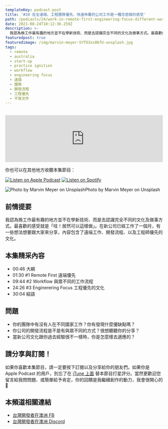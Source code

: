 ```yaml
---
templateKey: podcast-post
title: '#24 在全遠端、工程團隊優先、快速佈署的公司工作是一種怎麼樣的感受'
path: /podcasts/24/work-in-remote-first-engineering-focus-different-workflow-company
date: 2021-08-24T10:12:36.259Z
description: >-
  我認為換工作最有趣的地方並不在學新技術、而是去認識完全不同的文化及做事方式。最喜歡的感受就是「哇！居然可以這樣做」。在新公司已經工作了一個月，有一些想法想要跟大家來分享，內容包含了遠端工作、開發流程、以及工程師優先的文化。
featuredpost: true
featuredimage: /img/marvin-meyer-SYTO3xs06fU-unsplash.jpg
tags:
  - remote
  - australia
  - start-up
  - practice ignition
  - workflow
  - engineering focus
  - 遠端
  - 團隊
  - 開發流程
  - 工程優先
  - 不寫文件
---
```

<br/>
<iframe src="https://www.listennotes.com/podcasts/flycoder-飛行開發者/24-mi7SJhRHtM4/embed/" height="150px" width="100%" style="width: 1px; min-width: 100%;" frameborder="0" scrolling="no"></iframe>

你也可以在其他地方收聽本集節目：

[![Listen on Apple Podcast](/img/apple_badge.svg)](https://podcasts.apple.com/au/podcast/24-%E5%9C%A8%E5%85%A8%E9%81%A0%E7%AB%AF-%E5%B7%A5%E7%A8%8B%E5%9C%98%E9%9A%8A%E5%84%AA%E5%85%88-%E5%BF%AB%E9%80%9F%E4%BD%88%E7%BD%B2%E7%9A%84%E5%85%AC%E5%8F%B8%E5%B7%A5%E4%BD%9C%E6%98%AF%E4%B8%80%E7%A8%AE%E6%80%8E%E9%BA%BC%E6%A8%A3%E7%9A%84%E6%84%9F%E5%8F%97/id1479619488?i=1000532375047) [![Listen on Spotify](/img/spotify-badge-165x40.svg)](https://open.spotify.com/show/3tRDkS3baGWtRCFOa2KSvv)

![Photo by Marvin Meyer on UnsplashPhoto by Marvin Meyer on Unsplash](/img/marvin-meyer-SYTO3xs06fU-unsplash.jpg "封面照 - 澳洲護照")

## 前情提要

我認為換工作最有趣的地方並不在學新技術、而是去認識完全不同的文化及做事方式。最喜歡的感受就是「哇！居然可以這樣做」。在新公司已經工作了一個月，有一些想法想要跟大家來分享，內容包含了遠端工作、開發流程、以及工程師優先的文化。

## 本集精采內容

* 00:46 大綱
* 01:30 #1 Remote First 遠端優先
* 09:44 #2 Workflow 與眾不同的工作流程
* 24:26 #3 Enginerering Focus 工程優先的文化
* 30:04 結語

## 問題

* 你的團隊中有沒有人在不同國家工作？你有發現什麼優缺點嗎？
* 你公司的開發流程是不是有與眾不同的方式？很想聽聽你的分享？
* 當新公司文化跟你過去經驗很不一樣時，你是怎麼樣去適應的？

## 請分享與訂閱！

如果你喜歡本集節目，請一定要按下訂閱以及分享給你的朋友們。如果你是 Apple Podcast 的用戶，別忘了在 [iTune 上面](https://podcasts.apple.com/au/podcast/flycoder-%E9%A3%9B%E8%A1%8C%E9%96%8B%E7%99%BC%E8%80%85/id1479619488) 替本節目打星評分。當然更歡迎您留言給我問問題、或簡單給予肯定，你的回饋是我繼續創作的動力，我會很開心的 🙏

## 本頻道相關連結

* [台灣開發者在澳洲 FB](https://www.facebook.com/groups/1093925090649556)
* [台灣開發者在澳洲 Discord](https://discord.gg/23KQEcE)
